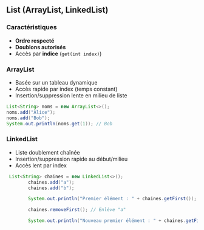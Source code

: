 ## List (ArrayList, LinkedList)

### Caractéristiques

- **Ordre respecté**
- **Doublons autorisés**
- Accès par **indice** (`get(int index)`)

### ArrayList

- Basée sur un tableau dynamique
- Accès rapide par index (temps constant)
- Insertion/suppression lente en milieu de liste

```java
List<String> noms = new ArrayList<>();
noms.add("Alice");
noms.add("Bob");
System.out.println(noms.get(1)); // Bob
```

### LinkedList

- Liste doublement chaînée
- Insertion/suppression rapide au début/milieu
- Accès lent par index

```java
 List<String> chaines = new LinkedList<>();
        chaines.add("a");
        chaines.add("b");

        System.out.println("Premier élément : " + chaines.getFirst()); // Affiche "a"

        chaines.removeFirst(); // Enlève "a"

        System.out.println("Nouveau premier élément : " + chaines.getFirst()); // Affiche "b"
```
